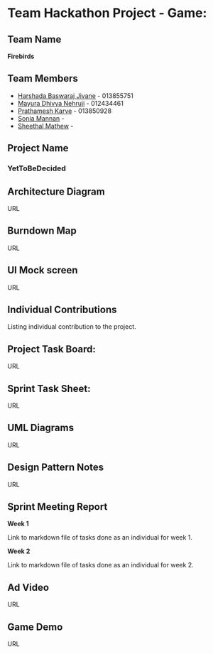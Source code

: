 # Team Hackathon Project - Game:

## Team Name

**Firebirds**

## Team Members

* [Harshada Baswaraj Jivane](https://github.com/harshadajiv) - 013855751
* [Mayura Dhivya Nehruji](https://github.com/) - 012434461
* [Prathamesh Karve](https://github.com/prathamr) - 013850928
* [Sonia Mannan](https://github.com/) - 
* [Sheethal Mathew](https://github.com/) - 


## Project Name
### YetToBeDecided

## Architecture Diagram
URL

## Burndown Map
URL

## UI Mock screen
URL

## Individual Contributions
Listing individual contribution to the project.

## Project Task Board:
URL

## Sprint Task Sheet:
URL

## UML Diagrams
URL

## Design Pattern Notes
URL


## Sprint Meeting Report

**Week 1**

Link to markdown file of tasks done as an individual for week 1.

**Week 2**

Link to markdown file of tasks done as an individual for week 2.

## Ad Video
URL

## Game Demo
URL


